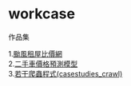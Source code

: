 # workcase

作品集

1.<a href="https://github.com/joe188032/workcase/tree/master/%E9%A2%B1%E9%A2%A8%E7%A7%9F%E5%B1%8B%E6%AF%94%E5%83%B9%E7%B6%B2">颱風租屋比價網 <a/><br/>
2.<a href="https://github.com/joe188032/workcase/tree/master/%E4%BA%8C%E6%89%8B%E8%BB%8A%E5%83%B9%E6%A0%BC%E9%A0%90%E6%B8%AC%E6%A8%A1%E5%9E%8B">二手車價格預測模型 <a/><br/>
3.<a href=https://github.com/joe188032/workcase/tree/master/casestudies_crawl>若干爬蟲程式(casestudies_crawl)<a/>




